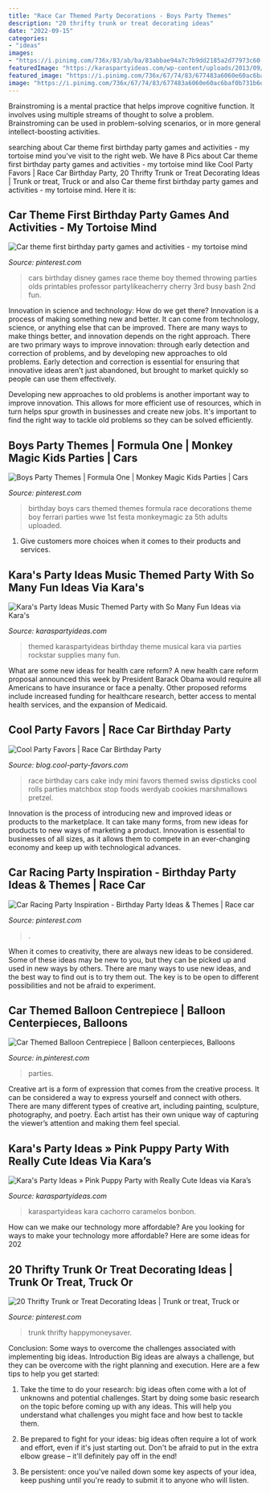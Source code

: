 ```yaml
---
title: "Race Car Themed Party Decorations - Boys Party Themes"
description: "20 thrifty trunk or treat decorating ideas"
date: "2022-09-15"
categories:
- "ideas"
images:
- "https://i.pinimg.com/736x/83/ab/ba/83abbae94a7c7b9dd2185a2d77973c60--ferrari-party-race-party.jpg?b=t"
featuredImage: "https://karaspartyideas.com/wp-content/uploads/2013/09/puppy-25.jpg"
featured_image: "https://i.pinimg.com/736x/67/74/83/677483a6060e60ac6baf0b731b6d3d6a.jpg"
image: "https://i.pinimg.com/736x/67/74/83/677483a6060e60ac6baf0b731b6d3d6a.jpg"
---
```



Brainstroming is a mental practice that helps improve cognitive function. It involves using multiple streams of thought to solve a problem. Brainstroming can be used in problem-solving scenarios, or in more general intellect-boosting activities.

	

		
searching about Car theme first birthday party games and activities - my tortoise mind you've visit to the right web. We have 8 Pics about Car theme first birthday party games and activities - my tortoise mind like Cool Party Favors | Race Car Birthday Party, 20 Thrifty Trunk or Treat Decorating Ideas | Trunk or treat, Truck or and also Car theme first birthday party games and activities - my tortoise mind. Here it is:
		
    
## Car Theme First Birthday Party Games And Activities - My Tortoise Mind

<img loading=lazy src="https://i.pinimg.com/736x/05/9f/2a/059f2a3f9e506ecd3f754f88fd9747ee.jpg" onerror="this.onerror=null;this.src='https://tse1.mm.bing.net/th?id=OIP.NLVUA7GPpiT-GB7CpZXC9QHaLH&amp;pid=15.1';" alt="Car theme first birthday party games and activities - my tortoise mind">

_Source: pinterest.com_

>cars birthday disney games race theme boy themed throwing parties olds printables professor partylikeacherry cherry 3rd busy bash 2nd fun. 

	

Innovation in science and technology: How do we get there?
Innovation is a process of making something new and better. It can come from technology, science, or anything else that can be improved. There are many ways to make things better, and innovation depends on the right approach.
There are two primary ways to improve innovation: through early detection and correction of problems, and by developing new approaches to old problems. Early detection and correction is essential for ensuring that innovative ideas aren't just abandoned, but brought to market quickly so people can use them effectively.

Developing new approaches to old problems is another important way to improve innovation. This allows for more efficient use of resources, which in turn helps spur growth in businesses and create new jobs. It's important to find the right way to tackle old problems so they can be solved efficiently.

    
## Boys Party Themes | Formula One | Monkey Magic Kids Parties | Cars

<img loading=lazy src="https://i.pinimg.com/736x/83/ab/ba/83abbae94a7c7b9dd2185a2d77973c60--ferrari-party-race-party.jpg?b=t" onerror="this.onerror=null;this.src='https://tse3.mm.bing.net/th?id=OIP.hRd5P30qR_y53RjH_weBZgHaLH&amp;pid=15.1';" alt="Boys Party Themes | Formula One | Monkey Magic Kids Parties | Cars">

_Source: pinterest.com_

>birthday boys cars themed themes formula race decorations theme boy ferrari parties wwe 1st festa monkeymagic za 5th adults uploaded. 

	

1. Give customers more choices when it comes to their products and services.

    
## Kara&#039;s Party Ideas Music Themed Party With So Many Fun Ideas Via Kara&#039;s

<img loading=lazy src="http://karaspartyideas.com/wp-content/uploads/2013/10/music-12.jpg" onerror="this.onerror=null;this.src='https://tse3.mm.bing.net/th?id=OIP.31St2GWcPsEzUG3yU0GGLwHaLH&amp;pid=15.1';" alt="Kara&#039;s Party Ideas Music Themed Party with So Many Fun Ideas via Kara&#039;s">

_Source: karaspartyideas.com_

>themed karaspartyideas birthday theme musical kara via parties rockstar supplies many fun. 

	

What are some new ideas for health care reform?
A new health care reform proposal announced this week by President Barack Obama would require all Americans to have insurance or face a penalty. Other proposed reforms include increased funding for healthcare research, better access to mental health services, and the expansion of Medicaid.

    
## Cool Party Favors | Race Car Birthday Party

<img loading=lazy src="http://blog.cool-party-favors.com/wp-content/uploads/2013/03/Race-Car-Party-Food-1024x680.jpg" onerror="this.onerror=null;this.src='https://tse2.mm.bing.net/th?id=OIP.-akRlkAzzTTn8oWfIsWKEAHaE6&amp;pid=15.1';" alt="Cool Party Favors | Race Car Birthday Party">

_Source: blog.cool-party-favors.com_

>race birthday cars cake indy mini favors themed swiss dipsticks cool rolls parties matchbox stop foods werdyab cookies marshmallows pretzel. 

	

Innovation is the process of introducing new and improved ideas or products to the marketplace. It can take many forms, from new ideas for products to new ways of marketing a product. Innovation is essential to businesses of all sizes, as it allows them to compete in an ever-changing economy and keep up with technological advances.

    
## Car Racing Party Inspiration - Birthday Party Ideas &amp; Themes | Race Car

<img loading=lazy src="https://i.pinimg.com/736x/f0/75/ce/f075ce10e66ff7f7c9f765443a1d753d.jpg" onerror="this.onerror=null;this.src='https://tse3.mm.bing.net/th?id=OIP.h1ngX3l1xtxqfu7-cKNCPQHaLY&amp;pid=15.1';" alt="Car Racing Party Inspiration - Birthday Party Ideas &amp; Themes | Race car">

_Source: pinterest.com_

>. 

	

When it comes to creativity, there are always new ideas to be considered. Some of these ideas may be new to you, but they can be picked up and used in new ways by others. There are many ways to use new ideas, and the best way to find out is to try them out. The key is to be open to different possibilities and not be afraid to experiment.

    
## Car Themed Balloon Centrepiece | Balloon Centerpieces, Balloons

<img loading=lazy src="https://i.pinimg.com/736x/67/74/83/677483a6060e60ac6baf0b731b6d3d6a.jpg" onerror="this.onerror=null;this.src='https://tse1.mm.bing.net/th?id=OIP.dZk0kqPNSLbmf1LxTOS1LAHaHa&amp;pid=15.1';" alt="Car Themed Balloon Centrepiece | Balloon centerpieces, Balloons">

_Source: in.pinterest.com_

>parties. 

	

Creative art is a form of expression that comes from the creative process. It can be considered a way to express yourself and connect with others. There are many different types of creative art, including painting, sculpture, photography, and poetry. Each artist has their own unique way of capturing the viewer’s attention and making them feel special.

    
## Kara&#039;s Party Ideas » Pink Puppy Party With Really Cute Ideas Via Kara’s

<img loading=lazy src="https://karaspartyideas.com/wp-content/uploads/2013/09/puppy-25.jpg" onerror="this.onerror=null;this.src='https://tse4.mm.bing.net/th?id=OIP.PHri8TsnEpWjNTzRW4zm0AHaLI&amp;pid=15.1';" alt="Kara&#039;s Party Ideas » Pink Puppy Party with Really Cute Ideas via Kara’s">

_Source: karaspartyideas.com_

>karaspartyideas kara cachorro caramelos bonbon. 

	

How can we make our technology more affordable?
Are you looking for ways to make your technology more affordable? Here are some ideas for 202
    
## 20 Thrifty Trunk Or Treat Decorating Ideas | Trunk Or Treat, Truck Or

<img loading=lazy src="https://i.pinimg.com/736x/25/b3/43/25b343283fe7ccf6b0227777f2e956a8.jpg" onerror="this.onerror=null;this.src='https://tse3.mm.bing.net/th?id=OIP.JTVcFqE-VwFTBdbhAYHzvQHaO0&amp;pid=15.1';" alt="20 Thrifty Trunk or Treat Decorating Ideas | Trunk or treat, Truck or">

_Source: pinterest.com_

>trunk thrifty happymoneysaver. 

	

Conclusion: Some ways to overcome the challenges associated with implementing big ideas.
Introduction
Big ideas are always a challenge, but they can be overcome with the right planning and execution. Here are a few tips to help you get started:

1. Take the time to do your research: big ideas often come with a lot of unknowns and potential challenges. Start by doing some basic research on the topic before coming up with any ideas. This will help you understand what challenges you might face and how best to tackle them.

2. Be prepared to fight for your ideas: big ideas often require a lot of work and effort, even if it's just starting out. Don't be afraid to put in the extra elbow grease – it'll definitely pay off in the end!

3. Be persistent: once you've nailed down some key aspects of your idea, keep pushing until you're ready to submit it to anyone who will listen.


